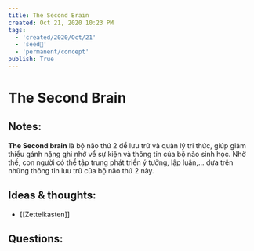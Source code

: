 ```yaml
---
title: The Second Brain
created: Oct 21, 2020 10:23 PM
tags:
  - 'created/2020/Oct/21'
  - 'seed🥜'
  - 'permanent/concept'
publish: True
---
```

# The Second Brain

## Notes:
**The Second brain** là bộ não thứ 2 để lưu trữ và quản lý tri thức, giúp giảm thiểu gánh nặng ghi nhớ về sự kiện và thông tin của bộ não sinh học. Nhờ thế, con người có thể tập trung phát triển ý tưởng, lập luận,... dựa trên những thông tin lưu trữ của bộ não thứ 2 này.

## Ideas & thoughts:
- [[Zettelkasten]]

## Questions:

